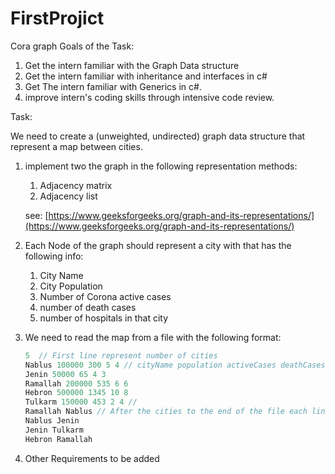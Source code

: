 # FirstProjict
Cora graph 
Goals of the Task:

1. Get the intern familiar with the Graph Data structure 
2. Get the intern familiar with inheritance and interfaces in c#
3. Get The intern familiar with Generics in c#. 
4. improve intern's coding skills through intensive code review. 

Task: 

We need to create a (unweighted, undirected) graph data structure that represent a map between cities.

1. implement two the graph in the following representation methods:
    1. Adjacency matrix
    2. Adjacency list 

    see: [https://www.geeksforgeeks.org/graph-and-its-representations/](https://www.geeksforgeeks.org/graph-and-its-representations/)

2. Each Node of the graph should represent a city with that has the following info:
    1. City Name 
    2. City Population
    3. Number of Corona active cases
    4. number of death cases
    5. number of hospitals in that city 

3. We need to read the map from a file with the following format:

    ```csharp
    5  // First line represent number of cities 
    Nablus 100000 300 5 4 // cityName population activeCases deathCases numOfHodpitals
    Jenin 50000 65 4 3 
    Ramallah 200000 535 6 6 
    Hebron 500000 1345 10 8 
    Tulkarm 150000 453 2 4 //
    Ramallah Nablus // After the cities to the end of the file each line represent a path between tose cities
    Nablus Jenin
    Jenin Tulkarm
    Hebron Ramallah

    ```

4. Other Requirements to be added
